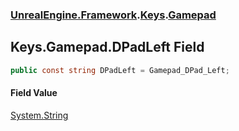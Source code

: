 ### [UnrealEngine.Framework](UnrealEngine_Framework.md 'UnrealEngine.Framework').[Keys](Keys.md 'UnrealEngine.Framework.Keys').[Gamepad](Keys_Gamepad.md 'UnrealEngine.Framework.Keys.Gamepad')
## Keys.Gamepad.DPadLeft Field
```csharp
public const string DPadLeft = Gamepad_DPad_Left;
```
#### Field Value
[System.String](https://docs.microsoft.com/en-us/dotnet/api/System.String 'System.String')
